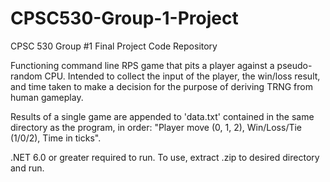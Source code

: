 # CPSC530-Group-1-Project
CPSC 530 Group #1 Final Project Code Repository

Functioning command line RPS game that pits a player against a pseudo-random CPU.
Intended to collect the input of the player, the win/loss result, and time taken to make a decision for the purpose of deriving TRNG from human gameplay.

Results of a single game are appended to 'data.txt' contained in the same directory as the program, in order: "Player move (0, 1, 2), Win/Loss/Tie (1/0/2), Time in ticks".

.NET 6.0 or greater required to run.
To use, extract .zip to desired directory and run.
